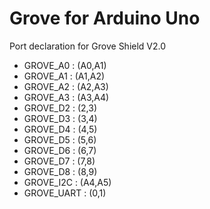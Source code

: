 # Grove for Arduino Uno

Port declaration for Grove Shield V2.0

- GROVE_A0 : (A0,A1)
- GROVE_A1 : (A1,A2)
- GROVE_A2 : (A2,A3)
- GROVE_A3 : (A3,A4)
- GROVE_D2 : (2,3)
- GROVE_D3 : (3,4)
- GROVE_D4 : (4,5)
- GROVE_D5 : (5,6)
- GROVE_D6 : (6,7)
- GROVE_D7 : (7,8)
- GROVE_D8 : (8,9)
- GROVE_I2C : (A4,A5)
- GROVE_UART : (0,1)
